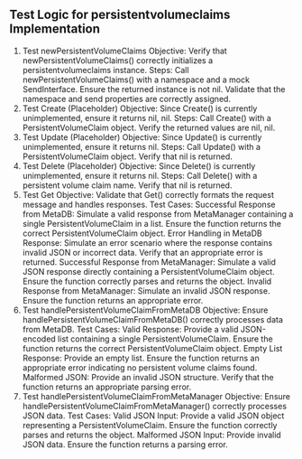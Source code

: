 
## Test Logic for persistentvolumeclaims Implementation

1. Test newPersistentVolumeClaims
Objective: Verify that newPersistentVolumeClaims() correctly initializes a persistentvolumeclaims instance.
Steps:
Call newPersistentVolumeClaims() with a namespace and a mock SendInterface.
Ensure the returned instance is not nil.
Validate that the namespace and send properties are correctly assigned.
2. Test Create (Placeholder)
Objective: Since Create() is currently unimplemented, ensure it returns nil, nil.
Steps:
Call Create() with a PersistentVolumeClaim object.
Verify the returned values are nil, nil.
3. Test Update (Placeholder)
Objective: Since Update() is currently unimplemented, ensure it returns nil.
Steps:
Call Update() with a PersistentVolumeClaim object.
Verify that nil is returned.
4. Test Delete (Placeholder)
Objective: Since Delete() is currently unimplemented, ensure it returns nil.
Steps:
Call Delete() with a persistent volume claim name.
Verify that nil is returned.
5. Test Get
Objective: Validate that Get() correctly formats the request message and handles responses.
Test Cases:
Successful Response from MetaDB:
Simulate a valid response from MetaManager containing a single PersistentVolumeClaim in a list.
Ensure the function returns the correct PersistentVolumeClaim object.
Error Handling in MetaDB Response:
Simulate an error scenario where the response contains invalid JSON or incorrect data.
Verify that an appropriate error is returned.
Successful Response from MetaManager:
Simulate a valid JSON response directly containing a PersistentVolumeClaim object.
Ensure the function correctly parses and returns the object.
Invalid Response from MetaManager:
Simulate an invalid JSON response.
Ensure the function returns an appropriate error.
6. Test handlePersistentVolumeClaimFromMetaDB
Objective: Ensure handlePersistentVolumeClaimFromMetaDB() correctly processes data from MetaDB.
Test Cases:
Valid Response:
Provide a valid JSON-encoded list containing a single PersistentVolumeClaim.
Ensure the function returns the correct PersistentVolumeClaim object.
Empty List Response:
Provide an empty list.
Ensure the function returns an appropriate error indicating no persistent volume claims found.
Malformed JSON:
Provide an invalid JSON structure.
Verify that the function returns an appropriate parsing error.
7. Test handlePersistentVolumeClaimFromMetaManager
Objective: Ensure handlePersistentVolumeClaimFromMetaManager() correctly processes JSON data.
Test Cases:
Valid JSON Input:
Provide a valid JSON object representing a PersistentVolumeClaim.
Ensure the function correctly parses and returns the object.
Malformed JSON Input:
Provide invalid JSON data.
Ensure the function returns a parsing error.
